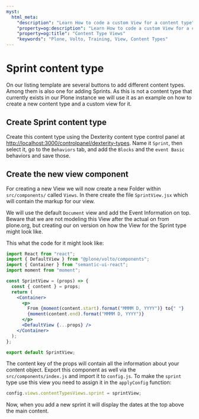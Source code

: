 ```yaml
---
myst:
  html_meta:
    "description": "Learn How to code a custom View for a content type"
    "property=og:description": "Learn How to code a custom View for a content type"
    "property=og:title": "Content Type Views"
    "keywords": "Plone, Volto, Training, View, Content Types"
---
```


# Sprint content type

On our listing template are several buttons to add different content types. Among them is also one for adding Sprints. As this is not a content type that currently exists in our Plone instance we will use it as an example on how to create a new content type and a custom view for it.

## Create Sprint content type

Create this content type using the Dexterity content type control panel at <http://localhost:3000/controlpanel/dexterity-types>.
Name it `Sprint`, then select it, go to the `Behaviors` tab, and add the `Blocks` and the `event Basic` behaviors and save those.

## Create the new view component

For creating a new View we will now create a new Folder within `src/components/` called `Views`. In there create the file `SprintView.jsx` which will contain the markup for our view.

We will use the default `Document` view and add the Event Information on top. Beware that we are not modeling this View after the actual on from plone.org, but creating our on version on how the View for the Sprint type might look like.

This what the code for it might look like:

```jsx
import React from "react";
import { DefaultView } from "@plone/volto/components";
import { Container } from "semantic-ui-react";
import moment from "moment";

const SprintView = (props) => {
  const { content } = props;
  return (
    <Container>
      <p>
        From {moment(content.start).format("MMMM D, YYYY")} to{" "}
        {moment(content.end).format("MMMM D, YYYY")}
      </p>
      <DefaultView {...props} />
    </Container>
  );
};

export default SprintView;
```

The content key of the props will contain all the information about your content object.
Export this component as well via the `src/components/index.js` and import it to `config.js`.
To make the `sprint` type use this view you need to assign it in the `applyConfig` function:

```js
config.views.contentTypesViews.sprint = sprintView;
```

Now, when you add a new sprint it will display the dates at the top above the main content.
